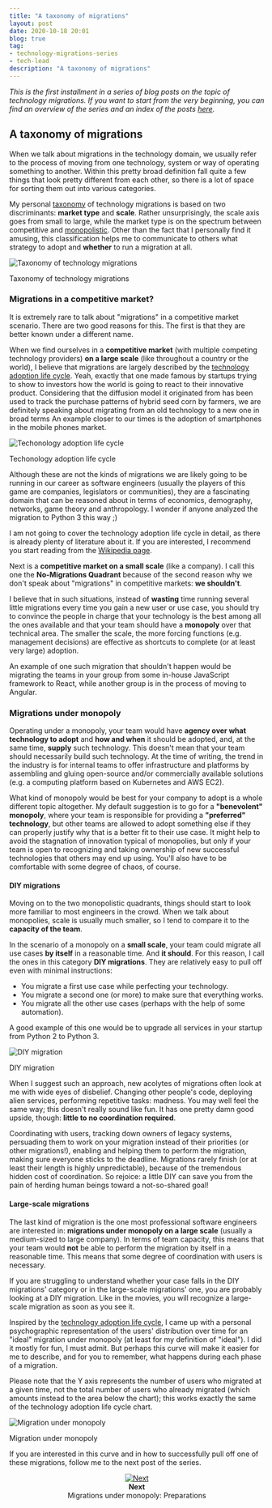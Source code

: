 ```yaml
---
title: "A taxonomy of migrations"
layout: post
date: 2020-10-18 20:01
blog: true
tag:
- technology-migrations-series
- tech-lead
description: "A taxonomy of migrations"
---
```


_This is the first installment in a series of blog posts on the topic of technology migrations. If you want to start from the very beginning, you can find an overview of the series and an index of the posts [here](http://poros.github.io/technology-migrations-series/)._

## A taxonomy of migrations

When we talk about migrations in the technology domain, we usually refer to the process of moving from one technology, system or way of operating something to another. Within this pretty broad definition fall quite a few things that look pretty different from each other, so there is a lot of space for sorting them out into various categories.

My personal [taxonomy](https://en.wikipedia.org/wiki/Taxonomy) of technology migrations is based on two discriminants: **market type** and **scale**. Rather unsurprisingly, the scale axis goes from small to large, while the market type is on the spectrum between competitive and [monopolistic](https://en.wikipedia.org/wiki/Monopoly). Other than the fact that I personally find it amusing, this classification helps me to communicate to others what strategy to adopt and **whether** to run a migration at all.

![Taxonomy of technology migrations](/assets/images/taxonomy.png)
<figcaption class="caption">Taxonomy of technology migrations</figcaption>

### Migrations in a competitive market?

It is extremely rare to talk about "migrations" in a competitive market scenario. There are two good reasons for this. The first is that they are better known under a different name.

When we find ourselves in a **competitive market** (with multiple competing technology providers) **on a large scale** (like throughout a country or the world), I believe that migrations are largely described by the [technology adoption life cycle](https://en.wikipedia.org/wiki/Technology_adoption_life_cycle). Yeah, exactly that one made famous by startups trying to show to investors how the world is going to react to their innovative product. Considering that the diffusion model it originated from has been used to track the purchase patterns of hybrid seed corn by farmers, we are definitely speaking about migrating from an old technology to a new one in broad terms An example closer to our times is the adoption of smartphones in the mobile phones market.

![Techonology adoption life cycle](/assets/images/technology_adoption_life_cycle.png)
<figcaption class="caption">Techonology adoption life cycle</figcaption>

Although these are not the kinds of migrations we are likely going to be running in our career as software engineers (usually the players of this game are companies, legislators or communities), they are a fascinating domain that can be reasoned about in terms of economics, demography, networks, game theory and anthropology. I wonder if anyone analyzed the migration to Python 3 this way ;)

I am not going to cover the technology adoption life cycle in detail, as there is already plenty of literature about it. If you are interested, I recommend you start reading from the [Wikipedia page](https://en.wikipedia.org/wiki/Technology_adoption_life_cycle).

Next is a **competitive market on a small scale** (like a company). I call this one the **No-Migrations Quadrant** because of the second reason why we don't speak about "migrations" in competitive markets: **we shouldn't**.

I believe that in such situations, instead of **wasting** time running several little migrations every time you gain a new user or use case, you should try to convince the people in charge that your technology is the best among all the ones available and that your team should have a **monopoly** over that technical area. The smaller the scale, the more forcing functions (e.g. management decisions) are effective as shortcuts to complete (or at least very large) adoption.

An example of one such migration that shouldn't happen would be migrating the teams in your group from some in-house JavaScript framework to React, while another group is in the process of moving to Angular.

### Migrations under monopoly

Operating under a monopoly, your team would have **agency over what technology to adopt** and **how and when** it should be adopted, and, at the same time, **supply** such technology. This doesn't mean that your team should necessarily build such technology. At the time of writing, the trend in the industry is for internal teams to offer infrastructure and platforms by assembling and gluing open-source and/or commercially available solutions (e.g. a computing platform based on Kubernetes and AWS EC2).

What kind of monopoly would be best for your company to adopt is a whole different topic altogether. My default suggestion is to go for a **"benevolent" monopoly**, where your team is responsible for providing a **"preferred" technology**, but other teams are allowed to adopt something else if they can properly justify why that is a better fit to their use case. It might help to avoid the stagnation of innovation typical of monopolies, but only if your team is open to recognizing and taking ownership of new successful technologies that others may end up using. You'll also have to be comfortable with some degree of chaos, of course.

#### DIY migrations

Moving on to the two monopolistic quadrants, things should start to look more familiar to most engineers in the crowd. When we talk about monopolies, scale is usually much smaller, so I tend to compare it to the **capacity of the team**.

In the scenario of a monopoly on a **small scale**, your team could migrate all use cases **by itself** in a reasonable time. And **it should**. For this reason, I call the ones in this category **DIY migrations**. They are relatively easy to pull off even with minimal instructions:

* You migrate a first use case while perfecting your technology.
* You migrate a second one (or more) to make sure that everything works.
* You migrate all the other use cases (perhaps with the help of some automation).

A good example of this one would be to upgrade all services in your startup from Python 2 to Python 3.

![DIY migration](/assets/images/DIY_migrations.png)
<figcaption class="caption">DIY migration</figcaption>

When I suggest such an approach, new acolytes of migrations often look at me with wide eyes of disbelief. Changing other people's code, deploying alien services, performing repetitive tasks: madness. You may well feel the same way; this doesn't really sound like fun. It has one pretty damn good upside, though: **little to no coordination required**.

Coordinating with users, tracking down owners of legacy systems, persuading them to work on your migration instead of their priorities (or other migrations!), enabling and helping them to perform the migration, making sure everyone sticks to the deadline. Migrations rarely finish (or at least their length is highly unpredictable), because of the tremendous hidden cost of coordination. So rejoice: a little DIY can save you from the pain of herding human beings toward a not-so-shared goal!

#### Large-scale migrations

The last kind of migration is the one most professional software engineers are interested in: **migrations under monopoly on a large scale** (usually a medium-sized to large company). In terms of team capacity, this means that your team would **not** be able to perform the migration by itself in a reasonable time. This means that some degree of coordination with users is necessary.

If you are struggling to understand whether your case falls in the DIY migrations' category or in the large-scale migrations' one, you are probably looking at a DIY migration. Like in the movies, you will recognize a large-scale migration as soon as you see it.

Inspired by the [technology adoption life cycle](https://en.wikipedia.org/wiki/Technology_adoption_life_cycle), I came up with a personal psychographic representation of the users' distribution over time for an "ideal" migration under monopoly (at least for my definition of "ideal"). I did it mostly for fun, I must admit. But perhaps this curve will make it easier for me to describe, and for you to remember, what happens during each phase of a migration.

Please note that the Y axis represents the number of users who migrated at a given time, not the total number of users who already migrated (which amounts instead to the area below the chart); this works exactly the same of the technology adoption life cycle chart.

![Migration under monopoly](/assets/images/migrations_under_monopoly.png)
<figcaption class="caption">Migration under monopoly</figcaption>

If you are interested in this curve and in how to successfully pull off one of these migrations, follow me to the next post of the series.

<div align="center">
<a href="http://poros.github.io/mum-preparations/">
<img src="/assets/images/next.png" alt="Next">
</a>
<b><figcaption class="caption">Next</figcaption></b>
<figcaption class="caption">Migrations under monopoly: Preparations</figcaption>
</div>
